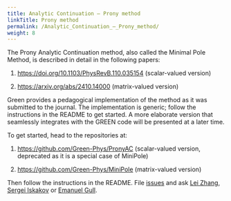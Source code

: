 ```yaml
---
title: Analytic Continuation – Prony method
linkTitle: Prony method
permalink: /Analytic_Continuation_–_Prony_method/
weight: 8
---
```


The Prony Analytic Continuation method, also called the Minimal Pole Method, is described in detail in
the following papers:

1. https://doi.org/10.1103/PhysRevB.110.035154 (scalar-valued version)

2. https://arxiv.org/abs/2410.14000 (matrix-valued version)

Green provides a pedagogical implementation of the method as it was submitted to the journal. The implementation is generic; follow the instructions in the README to get started. A more elaborate version that seamlessly integrates with the GREEN code will be presented at a later time.

To get started, head to the repositories at:

1. https://github.com/Green-Phys/PronyAC (scalar-valued version, deprecated as it is a special case of MiniPole)

2. https://github.com/Green-Phys/MiniPole (matrix-valued version)

Then follow the instructions in the README. File [issues](https://github.com/Green-Phys/PronyAC/issues) and ask [Lei Zhang](mailto:lzphy@umich.edu), [Sergei Iskakov](mailto:siskakov@umich.edu) or [Emanuel Gull](mailto:egull@umich.edu).

